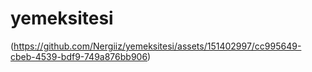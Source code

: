 # yemeksitesi
(https://github.com/Nergiiz/yemeksitesi/assets/151402997/cc995649-cbeb-4539-bdf9-749a876bb906)
